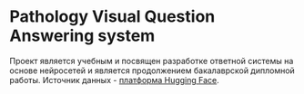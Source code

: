 # Pathology Visual Question Answering system

Проект является учебным и посвящен разработке ответной системы на основе нейросетей и является продолжением бакалаврской дипломной работы.
Источник данных - [платформа Hugging Face](https://huggingface.co/datasets/flaviagiammarino/path-vqa).
